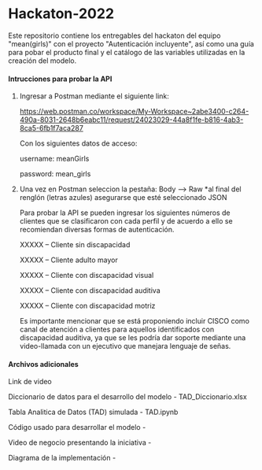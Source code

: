 # Hackaton-2022
Este repositorio contiene los entregables del hackaton del equipo "mean(girls)" con el proyecto "Autenticación incluyente", así como una guía para pobar el producto final y el catálogo de las variables utilizadas en la creación del modelo.

#### Intrucciones para probar la API

1. Ingresar a Postman mediante el siguiente link:

    https://web.postman.co/workspace/My-Workspace~2abe3400-c264-490a-8031-2648b6eabc11/request/24023029-44a8f1fe-b816-4ab3-8ca5-6fb1f7aca287

    Con los siguientes datos de acceso:

    username: meanGirls

    password: mean_girls

2. Una vez en Postman seleccion la pestaña: Body --> Raw 
   *al final del renglón (letras azules) asegurarse que esté seleccionado JSON
                                               

    Para probar la API se pueden ingresar los siguientes números de clientes que se clasificaron con cada perfil y de acuerdo a ello se recomiendan diversas formas de autenticación.

    XXXXX – Cliente sin discapacidad

    XXXXX – Cliente adulto mayor

    XXXXX – Cliente con discapacidad visual

    XXXXX – Cliente con discapacidad auditiva

    XXXXX – Cliente con discapacidad motriz

    Es importante mencionar que se está proponiendo incluir CISCO como canal de atención a clientes para aquellos identificados con discapacidad auditiva, ya que se les podría dar soporte mediante una video-llamada con un ejecutivo que manejara lenguaje de señas.

#### Archivos adicionales

Link de video

Diccionario de datos para el desarrollo del modelo - TAD_Diccionario.xlsx

Tabla Analitica de Datos (TAD) simulada - TAD.ipynb

Código usado para desarrollar el modelo -

Video de negocio presentando la iniciativa -

Diagrama de la implementación -


